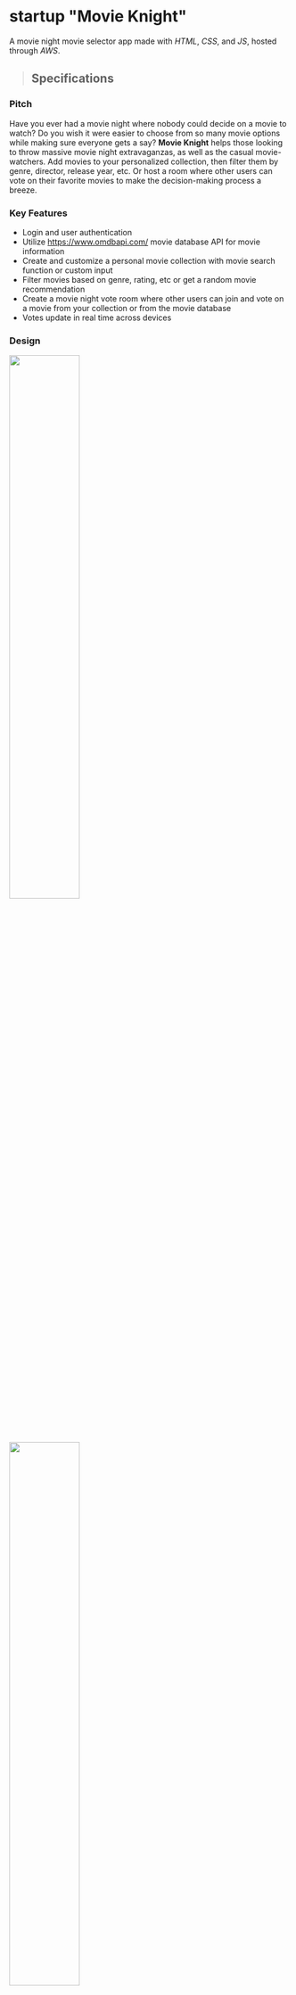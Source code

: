 # startup "Movie Knight"
A movie night movie selector app made with *HTML*, *CSS*, and *JS*, hosted through *AWS*.

> ## Specifications

### Pitch
Have you ever had a movie night where nobody could decide on a movie to watch? Do you wish it were easier to choose from so many movie options while making sure everyone gets a say? **Movie Knight** helps those looking to throw massive movie night extravaganzas, as well as the casual movie-watchers. Add movies to your personalized collection, then filter them by genre, director, release year, etc. Or host a room where other users can vote on their favorite movies to make the decision-making process a breeze.

### Key Features

- Login and user authentication
- Utilize https://www.omdbapi.com/ movie database API for movie information
- Create and customize a personal movie collection with movie search function or custom input
- Filter movies based on genre, rating, etc or get a random movie recommendation
- Create a movie night vote room where other users can join and vote on a movie from your collection or from the movie database
- Votes update in real time across devices

### Design

<img src="https://github.com/kobeynw/startup/blob/main/pictures/startupDesign_1.png" width="50%">
<img src="https://github.com/kobeynw/startup/blob/main/pictures/startupDesign_2.png" width="50%">
<img src="https://github.com/kobeynw/startup/blob/main/pictures/startupDesign_3.png" width="50%">
<img src="https://github.com/kobeynw/startup/blob/main/pictures/startupDesign_4.png" width="50%">

### Technologies

*HTML*
- Page 1: user login and authentication page
- Page 2: creating a personal movie collection from a search or by custom input
- Page 3: filtering movies based on criteria or by random selection
- Page 4: hosting or joining a room where users can vote on a movie to watch

*CSS*
- Medieval themed colors/styles
- Adaptive layout based on screen size and/or device setup

*JavaScript*
- Button functionality (e.g. login button or add to collection button)
- Populate tables with movie information
- Apply filters to movie database
- Display users and votes in voting room

*React*
- Updated page setup for modularity and simplicity via components

*Web Service*
- Access to movie database through https://www.omdbapi.com/
- Retrieve personal collection of movies
- Retrieve votes and submit votes
- Retrieve room name and room participants

*Authentication*
- Save and authenticate username and password for different users

*Database*
- Personal movie collections stored in a database
- Includes movie title, genre, director, release year, etc.

*Websocket*
- Movie votes are updated in real time across devices

> ## HTML Content

### HTML Pages
- Page 1: user login and authentication page
- Page 2: creating a personal movie collection from a search or by custom input
- Page 3: filtering movies based on criteria or by random selection
- Page 4: hosting or joining a room where users can vote on a movie to watch

### Tags
- Uses several different tags, including BODY, NAV, MAIN, HEADER, FOOTER

### Links
- Main page currently has the same navbar setup as the other pages, which contain links to the other pages in the site
- The main page navbar will eventually be replaced by functionality that will redirect the user to the collection page once they submit login credentials

### Textual Content
- Movie information is displayed in a table format, with filler information temporarily
- Button labels, table information, header and footer content, party information (also temporary) are all present

### Third Party Service Placeholders
- The Collection page will eventually have a search functionality that makes API calls to fetch movie information such as title, director, release year, etc.
- Currently there is a placeholder table with random movie information

### Images
- Knight helmet favicon icon
- Knight helmet logo for the top next to the navbar

### Login
- Username and password login and authentication on main page
- Username display and logout button on other pages

### Database
- The Collection page will eventually display the movies and information that the user has stored
- The collection table currently displays random placeholder movie info

### Websocket
- The Voting page will eventually display real-time movie votes from various users

> ## CSS Content

### Header, Footer, and Main content
- Header and footer styled in blocks with consistent link styles and spacing
- Main content styled as cards with consistent button and table styling

### Navigation
- Links styled with highlighting/scaling
- Current page link is disabled for clarity and simplicity

### Responsiveness
- Style and layout change as window is resized
- Certain elements are discarded with small sizes, such as the knight image in the header
- Card elements transition from row layout to column layout with smaller screen sizes

### Application Elements
- Uses card styling for separation of elements
- Styled tables consistently for collection, search functionality, and filter results functionality
- Consistent colors and spacing

### Application Text Content
- Uses custom font for app title in the header, and for room party members
- Uses sans-serif simple font for other text

### Application Images
- Includes logo image in the header
- Using icon images for the footer links
- Uses a favicon for tab display
